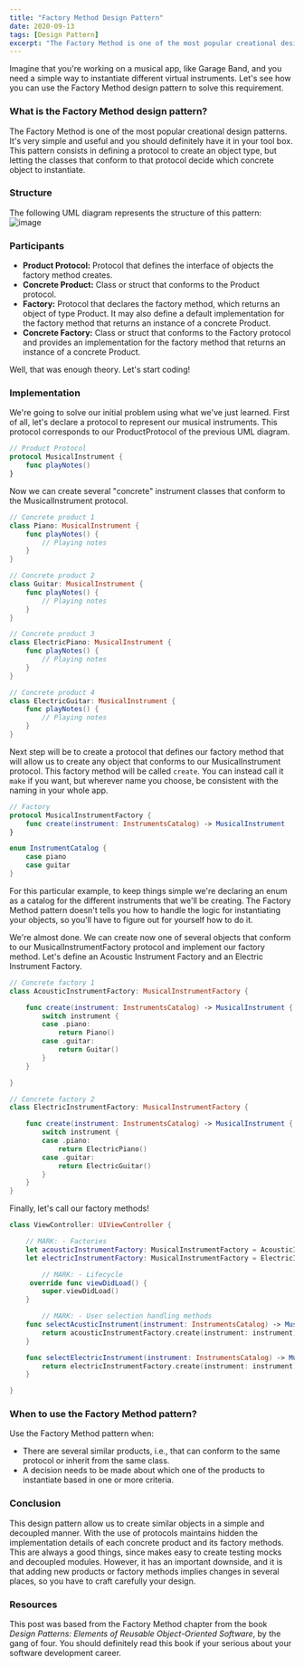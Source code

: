 ```yaml
---
title: "Factory Method Design Pattern"
date: 2020-09-13
tags: [Design Pattern]
excerpt: "The Factory Method is one of the most popular creational design patterns. It's very simple and useful and you should definitely have it in your tool box."
---
```

Imagine that you're working on a musical app, like Garage Band, and you need a simple way to instantiate different virtual instruments. Let's see how you can use the Factory Method design pattern to solve this requirement.

### What is the Factory Method design pattern?

The Factory Method is one of the most popular creational design patterns. It's very simple and useful and you should definitely have it in your tool box. This pattern consists in defining a protocol to create an object type, but letting the classes that conform to that protocol decide which concrete object to instantiate.


### Structure

The following UML diagram represents the structure of this pattern:
![image](https://user-images.githubusercontent.com/35386069/93418999-402e7200-f871-11ea-9f50-fc3378867202.png)

### Participants
- **Product Protocol:** Protocol that defines the interface of objects the factory method creates.
- **Concrete Product:** Class or struct that conforms to the Product protocol.
- **Factory:** Protocol that declares the factory method, which returns an object of type Product. It may also define a default implementation for the factory method that returns an instance of a concrete Product.
- **Concrete Factory:** Class or struct that conforms to the Factory protocol and provides an implementation for the factory method that returns an instance of a concrete Product.

Well, that was enough theory. Let's start coding!

### Implementation
We're going to solve our initial problem using what we've just learned. First of all, let's declare a protocol to represent our musical instruments. This protocol corresponds to our ProductProtocol of the previous UML diagram.

```swift
// Product Protocol
protocol MusicalInstrument {
    func playNotes()
}
```

Now we can create several "concrete" instrument classes that conform to the MusicalInstrument protocol.

```swift
// Concrete product 1
class Piano: MusicalInstrument {
    func playNotes() {
        // Playing notes
    }
}

// Concrete product 2
class Guitar: MusicalInstrument {
    func playNotes() {
        // Playing notes
    }
}

// Concrete product 3
class ElectricPiano: MusicalInstrument {
    func playNotes() {
        // Playing notes
    }
}

// Concrete product 4
class ElectricGuitar: MusicalInstrument {
    func playNotes() {
        // Playing notes
    }
}
```

Next step will be to create a protocol that defines our factory method that will allow us to create any object that conforms to our MusicalInstrument protocol. This factory method will be called `create`. You can instead call it `make` if you want, but wherever name you choose, be consistent with the naming in your whole app.

``` swift
// Factory
protocol MusicalInstrumentFactory {
    func create(instrument: InstrumentsCatalog) -> MusicalInstrument
}

enum InstrumentCatalog {
    case piano
    case guitar
}
```

For this particular example, to keep things simple we're declaring an enum as a catalog for the different instruments that we'll be creating. The Factory Method pattern doesn't tells you how to handle the logic for instantiating your objects, so you'll have to figure out for yourself how to do it.

We're almost done. We can create now one of several objects that conform to our MusicalInstrumentFactory protocol and implement our factory method. Let's define an Acoustic Instrument Factory and an Electric Instrument Factory.

```swift
// Concrete factory 1
class AcousticInstrumentFactory: MusicalInstrumentFactory {

    func create(instrument: InstrumentsCatalog) -> MusicalInstrument {
        switch instrument {
        case .piano:
            return Piano()
        case .guitar:
            return Guitar()
        }
    }

}

// Concrete factory 2
class ElectricInstrumentFactory: MusicalInstrumentFactory {

    func create(instrument: InstrumentsCatalog) -> MusicalInstrument {
        switch instrument {
        case .piano:
            return ElectricPiano()
        case .guitar:
            return ElectricGuitar()
        }
    }
}
```

Finally, let's call our factory methods!

```swift
class ViewController: UIViewController {

    // MARK: - Factories
    let acousticInstrumentFactory: MusicalInstrumentFactory = AcousticInstrumentFactory()
    let electricInstrumentFactory: MusicalInstrumentFactory = ElectricInstrumentFactory()

		// MARK: - Lifecycle
     override func viewDidLoad() {
        super.viewDidLoad()
    }

		// MARK: - User selection handling methods
    func selectAcusticInstrument(instrument: InstrumentsCatalog) -> MusicalInstrument {
        return acousticInstrumentFactory.create(instrument: instrument)
    }

    func selectElectricInstrument(instrument: InstrumentsCatalog) -> MusicalInstrument {
        return electricInstrumentFactory.create(instrument: instrument)
    }

}
```

### When to use the Factory Method pattern?

Use the Factory Method pattern when:

- There are several similar products, i.e., that can conform to the same protocol or inherit from the same class.
- A decision needs to be made about which one of the products to instantiate based in one or more criteria.

### Conclusion

This design pattern allow us to create similar objects in a simple and decoupled manner. With the use of protocols maintains hidden the implementation details of each concrete product and its factory methods. This are always a good things, since makes easy to create testing mocks and decoupled modules. However, it has an important  downside, and it is that adding new products or factory methods implies changes in several places, so you have to craft carefully your design.

### Resources
This post was based from the Factory Method chapter from the book *Design Patterns: Elements of Reusable Object-Oriented Software*, by the gang of four. You should definitely read this book if your serious about your software development career.
